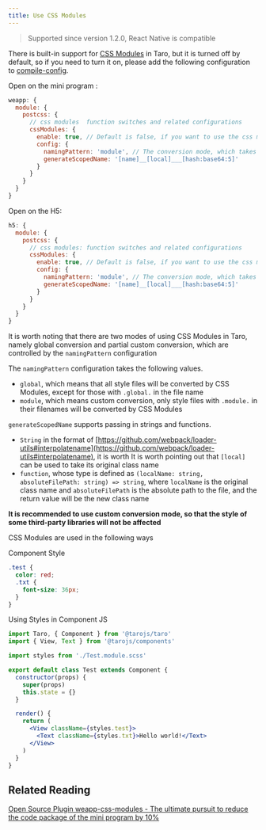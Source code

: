 ```yaml
---
title: Use CSS Modules
---
```


> Supported since version 1.2.0, React Native is compatible

There is built-in support for [CSS Modules](https://github.com/css-modules/css-modules) in Taro, but it is turned off by default, so if you need to turn it on, please add the following configuration to [compile-config](./config-detail.md).

Open on the mini program :

```js title="config/index.js"
weapp: {
  module: {
    postcss: {
      // css modules  function switches and related configurations
      cssModules: {
        enable: true, // Default is false, if you want to use the css modules function, set it to true
        config: {
          namingPattern: 'module', // The conversion mode, which takes the value global/module, is explained in detail below
          generateScopedName: '[name]__[local]___[hash:base64:5]'
        }
      }
    }
  }
}
```

Open on the H5:

```js title="config/index.js"
h5: {
  module: {
    postcss: {
      // css modules: function switches and related configurations
      cssModules: {
        enable: true, // Default is false, if you want to use the css modules function, set it to true
        config: {
          namingPattern: 'module', // The conversion mode, which takes the value global/module, is explained in detail below
          generateScopedName: '[name]__[local]___[hash:base64:5]'
        }
      }
    }
  }
}
```

It is worth noting that there are two modes of using CSS Modules in Taro, namely global conversion and partial custom conversion, which are controlled by the `namingPattern` configuration

The `namingPattern` configuration takes the following values.

- `global`, which means that all style files will be converted by CSS Modules, except for those with `.global.` in the file name
- `module`, which means custom conversion, only style files with `.module.` in their filenames will be converted by CSS Modules

`generateScopedName` supports passing in strings and functions.

- `String` in the format of [https://github.com/webpack/loader-utils#interpolatename](https://github.com/webpack/loader-utils#interpolatename), it is worth It is worth pointing out that `[local]` can be used to take its original class name
- `function`, whose type is defined as `(localName: string, absoluteFilePath: string) => string`, where `localName` is the original class name and `absoluteFilePath` is the absolute path to the file, and the return value will be the new class name

**It is recommended to use custom conversion mode, so that the style of some third-party libraries will not be affected**

CSS Modules are used in the following ways

Component Style

```scss
.test {
  color: red;
  .txt {
    font-size: 36px;
  }
}
```

Using Styles in Component JS

```jsx
import Taro, { Component } from '@tarojs/taro'
import { View, Text } from '@tarojs/components'

import styles from './Test.module.scss'

export default class Test extends Component {
  constructor(props) {
    super(props)
    this.state = {}
  }

  render() {
    return (
      <View className={styles.test}>
        <Text className={styles.txt}>Hello world!</Text>
      </View>
    )
  }
}
```

## Related Reading

[Open Source Plugin weapp-css-modules - The ultimate pursuit to reduce the code package of the mini program by 10%](https://taro-club.jd.com/topic/2264/%E6%9E%81%E8%87%B4%E8%BF%BD%E6%B1%82-%E8%AE%A9%E5%B0%8F%E7%A8%8B%E5%BA%8F%E4%BB%A3%E7%A0%81%E5%8C%85%E7%AB%8B%E5%87%8F-10-%E7%9A%84%E6%8F%92%E4%BB%B6-weapp-css-modules)
